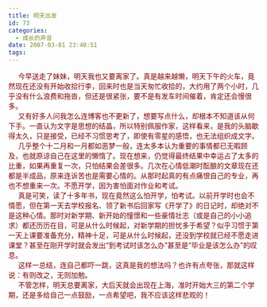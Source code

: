 ```yaml
---
title: 明天出发
id: 73
categories:
  - 成长的声音
date: 2007-03-01 23:40:51
tags:
---
```


<div id="msgcns!DA984E57EDE76A7C!933" class="bvMsg"><div><font color="#800000">     今早送走了妹妹，明天我也又要离家了。真是越来越懒，明天下午的火车，竟然现在还没有开始收拾行李，回来时也是当天匆忙收拾的，大约用了两个小时，几乎没有什么浪费和拖沓，但还是很紧张，要不是有发车时间催着，肯定还会慢很多。</font></div>
<div><font color="#800000">     又有好多人问我怎么连博客也不更新了，想要写点什么，却根本不知道该从何下手。一直认为文字是思想的结晶，所以特别佩服作家，这样看来，是我的头脑歇得太久，只是接受，已经不习惯思考了，即使有零星的感悟，也无法组织成文字。</font></div>
<div><font color="#800000">     几乎整个十二月和一月都如恶梦一般，连太多本认为重要的事情都已无暇顾及，也就原谅自己在这里的懒惰了。现在想来，仍觉得最终结果中幸运占了太多的比重，如果再重复一次，只怕结果会差很多。几次在心情低潮时酝酿的文章现在还都是半成品，原来连诉苦也是需要心情的。从那时起真的有点痛恨自己的专业，再也不想重来一次。不愿开学，因为害怕面对作业和考试。</font></div>
<div><font color="#800000">     真是可笑，读了十多年书，现在竟然这么怕开学，怕考试。以前开学时也会不情愿，但在第一天去学校报名、领了新书后回家写《开学了》的日记时，却绝对不是这种心情。那时对新学期、新开始的憧憬和一些豪情壮志（或是自己的小小追求）都还历历在目，可是从什么时候起，对新学期的担忧多于希望？似乎习惯于第一天上课要准备充分，精神十足，可是从什么时候起，还没到学校就已经不愿走进课堂？甚至在刚开学时就会发出“到考试时该怎么办”甚至是“毕业是该怎么办”的叹息。</font></div>
<div><font color="#800000">     这样一总结，连自己都吓一跳，这真是我的想法吗？也许有点夸张，那就这样说：有则改之，无则加勉。</font></div>
<div><font color="#800000">     不管怎样，明天总要离家，大后天就会出现在上海，准时开始大三的第二个学期，还是多给自己一点鼓励，一点希望吧，我不应该这样悲观的！</font></div>
<div><font color="#800000">    </font></div></div>
